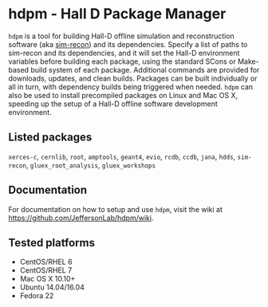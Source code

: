 # hdpm - Hall D Package Manager
`hdpm` is a tool for building Hall-D offline simulation and reconstruction software (aka [sim-recon](https://github.com/JeffersonLab/sim-recon)) and its dependencies. Specify a list of paths to sim-recon and its dependencies, and it will set the Hall-D environment variables before building each package, using the standard SCons or Make-based build system of each package. Additional commands are provided for downloads, updates, and clean builds. Packages can be built individually or all in turn, with dependency builds being triggered when needed. `hdpm` can also be used to install precompiled packages on Linux and Mac OS X, speeding up the setup of a Hall-D offline software development environment.

## Listed packages
`xerces-c`, `cernlib`, `root`, `amptools`, `geant4`, `evio`, `rcdb`, `ccdb`, `jana`, `hdds`, `sim-recon`, `gluex_root_analysis`, `gluex_workshops`

## Documentation
For documentation on how to setup and use `hdpm`, visit the wiki at https://github.com/JeffersonLab/hdpm/wiki.

## Tested platforms
- CentOS/RHEL 6
- CentOS/RHEL 7
- Mac OS X 10.10+
- Ubuntu 14.04/16.04
- Fedora 22
